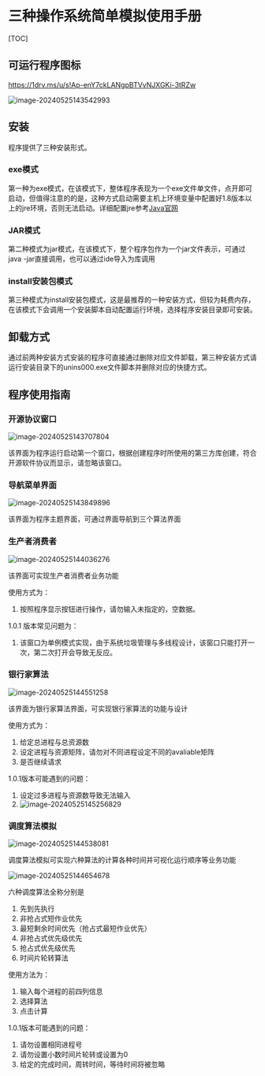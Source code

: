 # 三种操作系统简单模拟使用手册

[TOC]



## 可运行程序图标

https://1drv.ms/u/s!Ap-enY7ckLANgpBTVvNJXGKi-3tRZw

![image-20240525143542993](https://s2.loli.net/2024/05/25/rRF47xevIZApJO1.png)

## 安装

程序提供了三种安装形式。

### exe模式

第一种为exe模式，在该模式下，整体程序表现为一个exe文件单文件，点开即可启动，但值得注意的的是，这种方式启动需要主机上环境变量中配置好1.8版本以上的jre环境，否则无法启动。详细配置jre参考[Java官网](https://www.java.com/zh-CN/download/manual.jsp)

### JAR模式

第二种模式为jar模式，在该模式下，整个程序包作为一个jar文件表示，可通过java -jar直接调用，也可以通过ide导入为库调用

### install安装包模式

第三种模式为install安装包模式，这是最推荐的一种安装方式，但较为耗费内存，在该模式下会调用一个安装脚本自动配置运行环境，选择程序安装目录即可安装。

## 卸载方式

通过前两种安装方式安装的程序可直接通过删除对应文件卸载，第三种安装方式请运行安装目录下的unins000.exe文件脚本并删除对应的快捷方式。

## 程序使用指南

### 开源协议窗口

![image-20240525143707804](https://s2.loli.net/2024/05/25/FUodMlsAgf75OE2.png)

该界面为程序运行启动第一个窗口，根据创建程序时所使用的第三方库创建，符合开源软件协议而显示，请忽略该窗口。



### 导航菜单界面

![image-20240525143849896](https://s2.loli.net/2024/05/25/9wMmaFXxNAiBypv.png)

该界面为程序主题界面，可通过界面导航到三个算法界面

### 生产者消费者

![image-20240525144036276](https://s2.loli.net/2024/05/25/ITFwqptEnl1Seka.png)

该界面可实现生产者消费者业务功能

使用方式为：

1. 按照程序显示按钮进行操作，请勿输入未指定的，空数据。

1.0.1 版本常见问题为：

1. 该窗口为单例模式实现，由于系统垃圾管理与多线程设计，该窗口只能打开一次，第二次打开会导致无反应。

### 银行家算法

   ![image-20240525144551258](https://s2.loli.net/2024/05/25/yJD8xRevhCt3A6i.png)

该界面为银行家算法界面，可实现银行家算法的功能与设计

使用方式为：

1. 给定总进程与总资源数
2. 设定进程与资源矩阵，请勿对不同进程设定不同的avaliable矩阵
3. 是否继续请求

1.0.1版本可能遇到的问题：

1. 设定过多进程与资源数导致无法输入
2. ![image-20240525145256829](https://s2.loli.net/2024/05/25/RxZEQ7APFjNoOHL.png)

### 调度算法模拟

![image-20240525144538081](https://s2.loli.net/2024/05/25/V4QyC1j2gBNGPv8.png)

调度算法模拟可实现六种算法的计算各种时间并可视化运行顺序等业务功能

![image-20240525144654678](https://s2.loli.net/2024/05/25/UrwAdqCO6xNtkBf.png)

六种调度算法全称分别是

1. 先到先执行
2. 非抢占式短作业优先
3. 最短剩余时间优先（抢占式最短作业优先）
4. 非抢占式优先级优先
5. 抢占式优先级优先
6. 时间片轮转算法

使用方法为：

1. 输入每个进程的前四列信息
2. 选择算法
3. 点击计算

1.0.1版本可能遇到的问题：

1. 请勿设置相同进程号
2. 请勿设置小数时间片轮转或设置为0
3. 给定的完成时间，周转时间，等待时间将被忽略